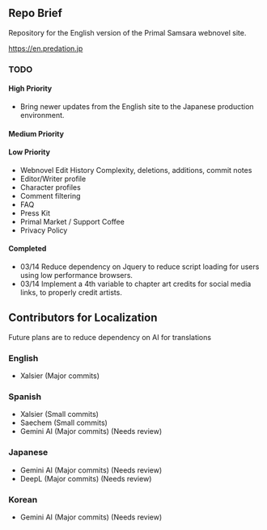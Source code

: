## Repo Brief

Repository for the English version of the Primal Samsara webnovel site.

https://en.predation.jp

### TODO

#### High Priority
- Bring newer updates from the English site to the Japanese production environment.

#### Medium Priority

#### Low Priority
- Webnovel Edit History Complexity, deletions, additions, commit notes
- Editor/Writer profile
- Character profiles
- Comment filtering
- FAQ
- Press Kit
- Primal Market / Support Coffee
- Privacy Policy

#### Completed
- 03/14 Reduce dependency on Jquery to reduce script loading for users using low performance browsers.
- 03/14 Implement a 4th variable to chapter art credits for social media links, to properly credit artists.

## Contributors for Localization

Future plans are to reduce dependency on AI for translations

### English
- Xalsier (Major commits)
### Spanish
- Xalsier (Small commits)
- Saechem (Small commits)
- Gemini AI (Major commits) (Needs review)
### Japanese
- Gemini AI (Major commits) (Needs review)
- DeepL (Major commits) (Needs review)
### Korean
- Gemini AI (Major commits) (Needs review)
